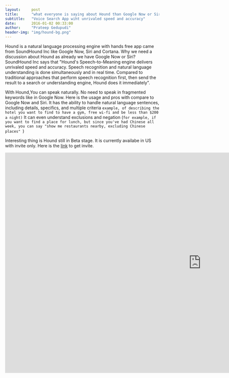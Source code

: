 ```yaml
---
layout:     post
title:      "what everyone is saying about Hound than Google Now or Siri"
subtitle:   "Voice Search App wiht unrivaled speed and accuracy"
date:       2016-01-02 00:33:00
author:     "Prateep Gedupudi"
header-img: "img/hound-bg.png"
---
```

<p>
	Hound is a natural language processing engine with hands free app came from SoundHound Inc like Google Now, Siri and Cortana. Why we need a discussion about Hound as already we have Google Now or Siri? SoundHound Inc says that "Hound's Speech-to-Meaning engine delivers unrivaled speed and accuracy. Speech recognition and natural language understanding is done simultaneously and in real time. Compared to traditional approaches that perform speech recognition first, then send the result to a search or understanding engine, Hound does it immediately". 
</p>
<p>
	With Hound,You can speak naturally. No need to speak in fragmented keywords like in Google Now. Here is the usage and pros with compare to Google Now and Siri.
	It has the ability to handle natural language sentences, including details, specifics, and multiple criteria <code>example, of describing the hotel you want to find to have a gym, free wi-fi and be less than $200 a night)</code>
	It can even understand exclusions and negation (<code>for example, if you want to find a place for lunch, but since you've had Chinese all week, you can say "show me restaurants nearby, excluding Chinese places" </code>)
</p>
<p>
	Interesting thing is Hound still in Beta stage. It is currently availabe in US with invite only. Here is the <a href="http://www.soundhound.com/hound">link</a> to get invite.
</p>
<div class="embed-responsive embed-responsive-16by9">
	<iframe width="1280" height="720" src="https://www.youtube.com/embed/yUbK1yeYzAI" frameborder="0" allowfullscreen></iframe>
</div>
